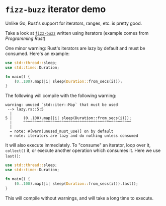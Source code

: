 # `fizz-buzz` iterator demo

Unlike Go, Rust's support for iterators, ranges, etc. is pretty good.

Take a look at [`fizz-buzz`](src/main.rs) written using iterators (example comes from _Programming Rust_)

One minor warning: Rust's iterators are lazy by default and must be consumed. Here's an example:

```rust
use std::thread::sleep;
use std::time::Duration;

fn main() {
    (0..100).map(|i| sleep(Duration::from_secs(i)));
}
```

The following will compile with the following warning:

```
warning: unused `std::iter::Map` that must be used
 --> lazy.rs::5:5
  |
5 |     (0..100).map(|i| sleep(Duration::from_secs(i)));
  |     ^^^^^^^^^^^^^^^^^^^^^^^^^^^^^^^^^^^^^^^^^^^^^^^^
  |
  = note: #[warn(unused_must_use)] on by default
  = note: iterators are lazy and do nothing unless consumed
```

It will also execute immediately. To "consume" an iterator, loop over it, `collect()` it, or execute another operation which consumes it. Here we use `last()`:

```rust
use std::thread::sleep;
use std::time::Duration;

fn main() {
    (0..100).map(|i| sleep(Duration::from_secs(i))).last();
}
```

This will compile without warnings, and will take a long time to execute.